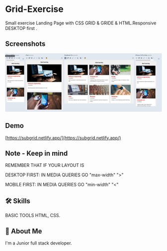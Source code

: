 # Grid-Exercise

Small exercise Landing Page with CSS GRID & GRIDE & HTML.Responsive
DESKTOP first .


## Screenshots
![App Screenshot](screenshot/SCR-20240328-qjdm.png)

## Demo
[https://subgrid.netlify.app/](https://subgrid.netlify.app/)

## Note - Keep in mind
REMEMBER THAT IF YOUR LAYOUT IS 

DESKTOP FIRST: IN MEDIA QUERIES GO "max-width" ">"

MOBILE FIRST: IN MEDIA QUERIES GO "min-width"  "<"



## 🛠 Skills
BASIC TOOLS HTML, CSS.


## 🚀 About Me
I'm a Junior full stack developer.
